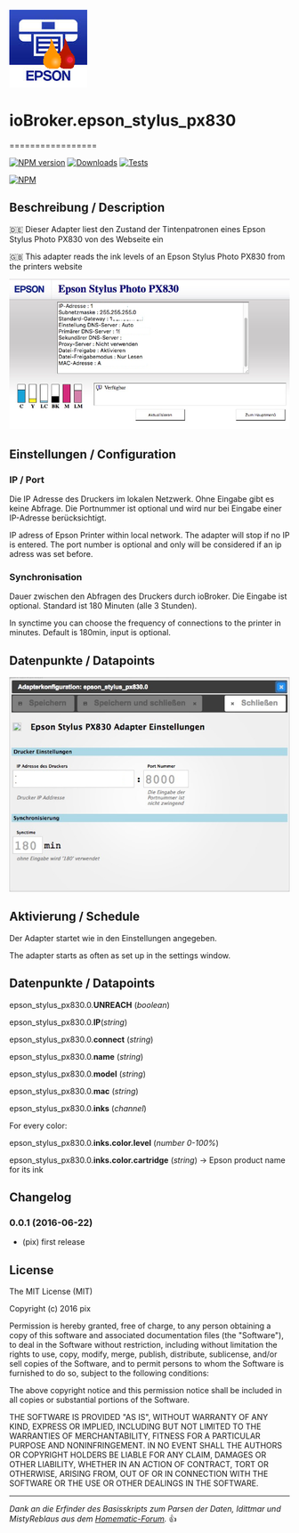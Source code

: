 ![Logo](admin/epson_stylus_px830.png)
# ioBroker.epson_stylus_px830
=================

[![NPM version](http://img.shields.io/npm/v/iobroker.epson_stylus_px830.svg)](https://www.npmjs.com/package/iobroker.epson_stylus_px830)
[![Downloads](https://img.shields.io/npm/dm/iobroker.epson_stylus_px830.svg)](https://www.npmjs.com/package/iobroker.epson_stylus_px830)
[![Tests](https://travis-ci.org/ioBroker/ioBroker.epson_stylus_px830.svg?branch=master)](https://travis-ci.org/ioBroker/ioBroker.epson_stylus_px830)

[![NPM](https://nodei.co/npm/iobroker.epson_stylus_px830.png?downloads=true)](https://nodei.co/npm/iobroker.epson_stylus_px830/)

## Beschreibung / Description
:de: Dieser Adapter liest den Zustand der Tintenpatronen eines Epson Stylus Photo PX830 von des Webseite ein

:uk: This adapter reads the ink levels of an Epson Stylus Photo PX830 from the printers website

![alt text](img/printer_website.png "Website of EPSON Stylus Photo PX830")

## Einstellungen / Configuration
### IP / Port
Die IP Adresse des Druckers im lokalen Netzwerk. Ohne Eingabe gibt es keine Abfrage. Die Portnummer ist optional und wird nur bei Eingabe einer IP-Adresse berücksichtigt.

IP adress of Epson Printer within local network. The adapter will stop if no IP is entered. The port number is optional and only will be considered if an ip adress was set before.

### Synchronisation
Dauer zwischen den Abfragen des Druckers durch ioBroker. Die Eingabe ist optional. Standard ist 180 Minuten (alle 3 Stunden).

In synctime you can choose the frequency of connections to the printer in minutes. Default is 180min, input is optional.

##  Datenpunkte / Datapoints
![alt text](img/epson_stylus_px830SettingScreenshot.png "Screenshot Settings")

## Aktivierung / Schedule
Der Adapter startet wie in den Einstellungen angegeben.

The adapter starts as often as set up in the settings window.

##  Datenpunkte / Datapoints

epson_stylus_px830.0.__UNREACH__ (*boolean*)

epson_stylus_px830.0.__IP__(*string*)

epson_stylus_px830.0.__connect__ (*string*)

epson_stylus_px830.0.__name__  (*string*)

epson_stylus_px830.0.__model__ (*string*)

epson_stylus_px830.0.__mac__ (*string*)

epson_stylus_px830.0.__inks__ (*channel*)

For every color:

epson_stylus_px830.0.__inks.color.level__ (*number 0-100%*)

epson_stylus_px830.0.__inks.color.cartridge__ (*string*) -> Epson product name for its ink


## Changelog
### 0.0.1 (2016-06-22)
* (pix) first release

## License

The MIT License (MIT)

Copyright (c) 2016 pix

Permission is hereby granted, free of charge, to any person obtaining a copy
of this software and associated documentation files (the "Software"), to deal
in the Software without restriction, including without limitation the rights
to use, copy, modify, merge, publish, distribute, sublicense, and/or sell
copies of the Software, and to permit persons to whom the Software is
furnished to do so, subject to the following conditions:

The above copyright notice and this permission notice shall be included in all
copies or substantial portions of the Software.

THE SOFTWARE IS PROVIDED "AS IS", WITHOUT WARRANTY OF ANY KIND, EXPRESS OR
IMPLIED, INCLUDING BUT NOT LIMITED TO THE WARRANTIES OF MERCHANTABILITY,
FITNESS FOR A PARTICULAR PURPOSE AND NONINFRINGEMENT. IN NO EVENT SHALL THE
AUTHORS OR COPYRIGHT HOLDERS BE LIABLE FOR ANY CLAIM, DAMAGES OR OTHER
LIABILITY, WHETHER IN AN ACTION OF CONTRACT, TORT OR OTHERWISE, ARISING FROM,
OUT OF OR IN CONNECTION WITH THE SOFTWARE OR THE USE OR OTHER DEALINGS IN THE
SOFTWARE.

---
*Dank an die Erfinder des Basisskripts zum Parsen der Daten, Idittmar und MistyReblaus aus dem [Homematic-Forum](http://homematic-forum.de/forum/viewtopic.php?f=31&t=25140).* :+1: 